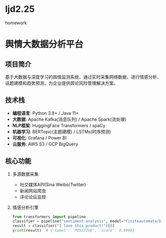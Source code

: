 # ljd2.25
homework
# 舆情大数据分析平台

## 项目简介
基于大数据与深度学习的舆情监测系统，通过实时采集网络数据、进行情感分析、话题建模和趋势预测，为企业提供舆论风险管理解决方案。

## 技术栈
- **编程语言**: Python 3.8+ / Java 11+
- **大数据**: Apache Kafka(消息队列) / Apache Spark(流处理)
- **NLP框架**: HuggingFace Transformers / spaCy
- **机器学习**: BERTopic(主题建模) / LSTMs(时序预测)
- **可视化**: Grafana / Power BI
- **云服务**: AWS S3 / GCP BigQuery

## 核心功能
1. 多源数据采集
   - 社交媒体API(Sina Weibo/Twitter)
   - 新闻网站爬虫
   - 评论论坛监控

2. 情感分析引擎
   ```python
   from transformers import pipeline
   classifier = pipeline("sentiment-analysis", model="finiteautomata/bertweet-base-sentiment-analysis")
   result = classifier("I love this product!")[0]
   print(result)  # {'label': 'POSITIVE', 'score': 0.9998}
